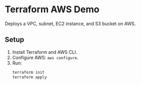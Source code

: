# Terraform AWS Demo

Deploys a VPC, subnet, EC2 instance, and S3 bucket on AWS.

## Setup
1. Install Terraform and AWS CLI.
2. Configure AWS: `aws configure`.
3. Run:
   ```bash
   terraform init
   terraform apply